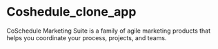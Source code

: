 <h1>Coshedule_clone_app</h1>
<p>CoSchedule Marketing Suite is a family of agile marketing products that helps you coordinate your process, projects, and teams.</p>
<img src:`https://user-images.githubusercontent.com/105920094/206720261-ae5617ce-c2a8-4df8-82b0-84eac30b23c8.PNG`/>
